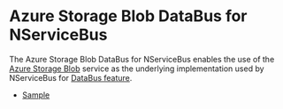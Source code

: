 # Azure Storage Blob DataBus for NServiceBus

The Azure Storage Blob DataBus for NServiceBus enables the use of the [Azure Storage Blob](https://azure.microsoft.com/en-us/documentation/services/storage/) service as the underlying implementation used by NServiceBus for [DataBus feature](http://docs.particular.net/nservicebus/messaging/databus).

 * [Sample](http://docs.particular.net/samples/azure/blob-storage-databus/)